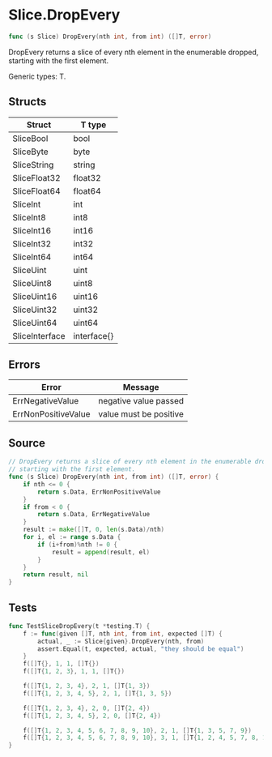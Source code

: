 # Slice.DropEvery

```go
func (s Slice) DropEvery(nth int, from int) ([]T, error)
```

DropEvery returns a slice of every nth element in the enumerable dropped, starting with the first element.

Generic types: T.

## Structs

| Struct | T type |
| ------ | ------ |
| SliceBool | bool |
| SliceByte | byte |
| SliceString | string |
| SliceFloat32 | float32 |
| SliceFloat64 | float64 |
| SliceInt | int |
| SliceInt8 | int8 |
| SliceInt16 | int16 |
| SliceInt32 | int32 |
| SliceInt64 | int64 |
| SliceUint | uint |
| SliceUint8 | uint8 |
| SliceUint16 | uint16 |
| SliceUint32 | uint32 |
| SliceUint64 | uint64 |
| SliceInterface | interface{} |

## Errors

| Error | Message |
| -------- | ------ |
| ErrNegativeValue | negative value passed |
| ErrNonPositiveValue | value must be positive |

## Source

```go
// DropEvery returns a slice of every nth element in the enumerable dropped,
// starting with the first element.
func (s Slice) DropEvery(nth int, from int) ([]T, error) {
	if nth <= 0 {
		return s.Data, ErrNonPositiveValue
	}
	if from < 0 {
		return s.Data, ErrNegativeValue
	}
	result := make([]T, 0, len(s.Data)/nth)
	for i, el := range s.Data {
		if (i+from)%nth != 0 {
			result = append(result, el)
		}
	}
	return result, nil
}
```

## Tests

```go
func TestSliceDropEvery(t *testing.T) {
	f := func(given []T, nth int, from int, expected []T) {
		actual, _ := Slice{given}.DropEvery(nth, from)
		assert.Equal(t, expected, actual, "they should be equal")
	}
	f([]T{}, 1, 1, []T{})
	f([]T{1, 2, 3}, 1, 1, []T{})

	f([]T{1, 2, 3, 4}, 2, 1, []T{1, 3})
	f([]T{1, 2, 3, 4, 5}, 2, 1, []T{1, 3, 5})

	f([]T{1, 2, 3, 4}, 2, 0, []T{2, 4})
	f([]T{1, 2, 3, 4, 5}, 2, 0, []T{2, 4})

	f([]T{1, 2, 3, 4, 5, 6, 7, 8, 9, 10}, 2, 1, []T{1, 3, 5, 7, 9})
	f([]T{1, 2, 3, 4, 5, 6, 7, 8, 9, 10}, 3, 1, []T{1, 2, 4, 5, 7, 8, 10})
}
```